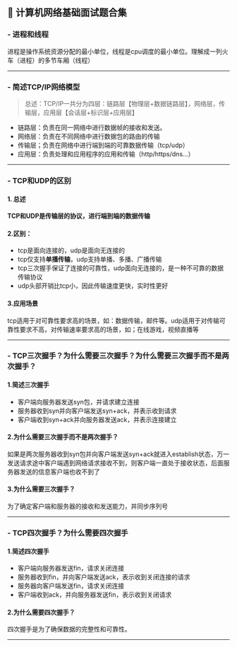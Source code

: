 ## 📒 计算机网络基础面试题合集

### - 进程和线程

进程是操作系统资源分配的最小单位，线程是cpu调度的最小单位。理解成一列火车（进程）的多节车厢（线程）

------



### - 简述TCP/IP网络模型

> 总述：TCP/IP一共分为四层：链路层【物理层+数据链路层】，网络层，传输层，应用层【会话层+标识层+应用层】

- 链路层：负责在同一网络中进行数据帧的接收和发送。
- 网络层：负责在不同网络中进行数据包的路由的传输
- 传输层；负责在网络中进行端到端的可靠数据传输（tcp/udp）
- 应用层：负责处理和应用程序的应用和传输（http/https/dns...）

------



### - TCP和UDP的区别

#### 1. 总述

**TCP和UDP是传输层的协议，进行端到端的数据传输**

#### 2.区别：

- tcp是面向连接的，udp是面向无连接的
- tcp仅支持**单播传输**，udp支持单播、多播、广播传输
- tcp三次握手保证了连接的可靠性，udp面向无连接的，是一种不可靠的数据传输协议
- udp头部开销比tcp小，因此传输速度更快，实时性更好

#### 3.应用场景

tcp适用于对可靠性要求高的场景，如：数据传输，邮件等。udp适用于对传输可靠性要求不高，对传输速率要求高的场景，如；在线游戏，视频直播等

------



### - TCP三次握手？为什么需要三次握手？为什么需要三次握手而不是两次握手？

#### 1.简述三次握手

- 客户端向服务器发送syn包，并请求建立连接
- 服务器收到syn并向客户端发送syn+ack，并表示收到请求
- 客户端收到syn+ack并向服务器发送ack，并表示连接建立

#### 2.为什么需要三次握手而不是两次握手？

如果是两次服务器收到syn包并向客户端发送syn+ack就进入establish状态，万一发送请求途中客户端遇到网络请求接收不到，则客户端一直处于接收状态，后面服务器发送的信息客户端也收不到了

#### 3.为什么需要三次握手？

为了确定客户端和服务器的接收和发送能力，并同步序列号

------



### - TCP四次握手？为什么需要四次握手

#### 1.简述四次握手

- 客户端向服务器发送fin，请求关闭连接
- 服务器收到fin，并向客户端发送ack，表示收到关闭连接的请求
- 服务器向客户端发送fin，请求关闭连接
- 客户端收到ack，并向服务器发送fin，表示收到关闭请求

#### 2.为什么需要四次握手？

四次握手是为了确保数据的完整性和可靠性。

------

